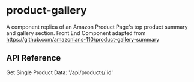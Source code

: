 # product-gallery
A component replica of an Amazon Product Page's top product summary and gallery section.
Front End Component adapted from https://github.com/amazonians-110/product-gallery-summary

## API Reference

Get Single Product Data: '/api/products/:id'